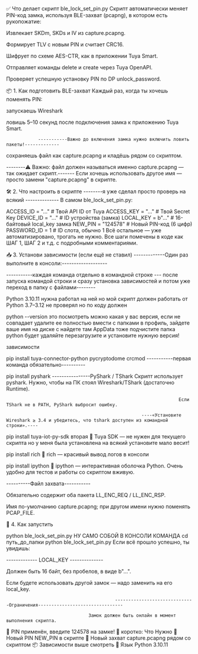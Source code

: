 
✅ Что делает скрипт ble_lock_set_pin.py
Скрипт автоматически меняет PIN-код замка, используя BLE-захват (pcapng), в котором есть рукопожатие:

Извлекает SKDm, SKDs и IV из capture.pcapng.

Формирует TLV с новым PIN и считает CRC16.

Шифрует по схеме AES-CTR, как в приложении Tuya Smart.

Отправляет команды delete и create через Tuya OpenAPI.

Проверяет успешную установку PIN по DP unlock_password.

📦 1. Как подготовить BLE-захват
Каждый раз, когда ты хочешь поменять PIN:

запускаешь Wireshark 



ловишь 5–10 секунд после подключения замка к приложению Tuya Smart.

                -----------Важно до включения замка нужно включить ловить пакеты!-------------

сохраняешь файл как capture.pcapng и кладёшь рядом со скриптом.

--------⚠️ Важно: файл должен называться именно capture.pcapng — так ожидает скрипт.-------
Если хочешь использовать другое имя — просто замени "capture.pcapng" в скрипте.

🛠️ 2. Что настроить в скрипте --------я уже сделал просто проверь на всякий --------------
В самом ble_lock_set_pin.py:


ACCESS_ID    = "..."      # Твой API ID от Tuya
ACCESS_KEY   = "..."      # Твой Secret Key
DEVICE_ID    = "..."      # ID устройства (замка)
LOCAL_KEY    = b"..."     # 16-байтовый local_key замка
NEW_PIN      = "124578"   # Новый PIN-код (6 цифр)
PASSWORD_ID  = 1          # ID слота, обычно 1
Всё остальное — уже автоматизировано, трогать не нужно.
Все шаги помечены в коде как ШАГ 1, ШАГ 2 и т.д. с подробными комментариями.

📥 3. Установи зависимости (если ещё не ставил)
                                                            -------------Один раз выполните в консоли:-------------------

-----------каждая команда отдельно в командной строке --- после запуска командой строки и сразу установка зависимостей и потом уже переход в папку с файлами--------

Python 3.10.11 нужна работал на ней но мой скрипт должен работать от Python 3.7–3.12 не проверял но по коду должен

python --version     это посмотреть можно какая у вас версия, если не совпадает удалите ее полностью вмести с папками в профиль, зайдете ваше имя на диске с найдете там  AppData тоже подчистите папка python будет удаляйте перезагрузите и установите нужную версия!

зависимости 

pip install tuya-connector-python pycryptodome crcmod    -----------первая команда обязательно----------

pip install pyshark                   ----------------PyShark / TShark Скрипт использует pyshark. Нужно, чтобы на ПК стоял Wireshark/TShark (достаточно Runtime).

                                                                     Если TShark не в PATH, PyShark выбросит ошибку.

                                                       ----«Установите Wireshark ≥ 3.4 и убедитесь, что tshark доступен из командной строки».----



pip install tuya-iot-py-sdk   вторая 🔧 Tuya SDK — не нужен для текущего скрипта но у меня была установлена на всякий установите мало весит!

pip install rich             🌈 rich — красивый вывод логов в консоли

pip install ipython        🧠 ipython — интерактивная оболочка Python. Очень удобно для тестов и работы со скриптом вживую.




----------Файл захвата-----------

Обязательно содержит оба пакета LL_ENC_REQ / LL_ENC_RSP.

Имя по-умолчанию capture.pcapng; при другом имени нужно поменять PCAP_FILE.


🚀 4. Как запустить

python ble_lock_set_pin.py               НУ САМО СОБОЙ В КОНСОЛИ КОМАНДА cd путь_до_папки python ble_lock_set_pin.py
Если всё прошло успешно, ты увидишь:



-------------  LOCAL_KEY  --------------

Должен быть 16 байт, без пробелов, в виде b"...".

Если  будете использовать другой замок — надо заменить на его local_key.
                      

                                             ------------------------------Ограничения--------------------------------

                                   Замок должен быть онлайн в момент выполнения скрипта.
🎉 PIN применён, введите 124578 на замке!
📌 коротко:
Что	Нужно
🔁 Новый PIN	NEW_PIN в скрипте
📄 Новый захват	capture.pcapng рядом со скриптом
📦 Зависимости	выше смотреть
💬 Язык	Python 3.10.11 

